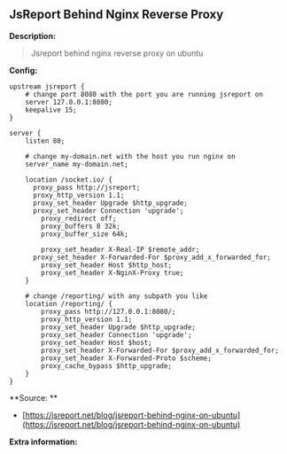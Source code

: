 ## JsReport Behind Nginx Reverse Proxy

**Description:**

> Jsreport behind nginx reverse proxy on ubuntu

**Config:**

```
upstream jsreport {
    # change port 8080 with the port you are running jsreport on
    server 127.0.0.1:8080;
    keepalive 15;
}

server {
    listen 80;

    # change my-domain.net with the host you run nginx on
    server_name my-domain.net;

    location /socket.io/ {
      proxy_pass http://jsreport;
      proxy_http_version 1.1;
      proxy_set_header Upgrade $http_upgrade;
      proxy_set_header Connection 'upgrade';
        proxy_redirect off;
        proxy_buffers 8 32k;
        proxy_buffer_size 64k;

        proxy_set_header X-Real-IP $remote_addr;
      proxy_set_header X-Forwarded-For $proxy_add_x_forwarded_for;
        proxy_set_header Host $http_host;
        proxy_set_header X-NginX-Proxy true;
    }

    # change /reporting/ with any subpath you like
    location /reporting/ {
        proxy_pass http://127.0.0.1:8080/;
        proxy_http_version 1.1;
        proxy_set_header Upgrade $http_upgrade;
        proxy_set_header Connection 'upgrade';
        proxy_set_header Host $host;
        proxy_set_header X-Forwarded-For $proxy_add_x_forwarded_for;
        proxy_set_header X-Forwarded-Proto $scheme;
        proxy_cache_bypass $http_upgrade;      
    }
}
```

**Source: **

* [https://jsreport.net/blog/jsreport-behind-nginx-on-ubuntu](https://jsreport.net/blog/jsreport-behind-nginx-on-ubuntu)

**Extra information:**




